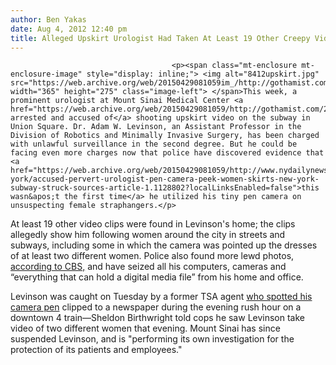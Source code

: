 ```yaml
---
author: Ben Yakas
date: Aug 4, 2012 12:40 pm
title: Alleged Upskirt Urologist Had Taken At Least 19 Other Creepy Videos
---
```


	
										<p><span class="mt-enclosure mt-enclosure-image" style="display: inline;"> <img alt="8412upskirt.jpg" src="https://web.archive.org/web/20150429081059im_/http://gothamist.com/attachments/byakas/8412upskirt.jpg" width="365" height="275" class="image-left"> </span>This week, a prominent urologist at Mount Sinai Medical Center <a href="https://web.archive.org/web/20150429081059/http://gothamist.com/2012/08/02/prominent_urologist_allegedly_caugh.php">was arrested and accused of</a> shooting upskirt video on the subway in Union Square. Dr. Adam W. Levinson, an Assistant Professor in the Division of Robotics and Minimally Invasive Surgery, has been charged with unlawful surveillance in the second degree. But he could be facing even more charges now that police have discovered evidence that <a href="https://web.archive.org/web/20150429081059/http://www.nydailynews.com/new-york/accused-pervert-urologist-pen-camera-peek-women-skirts-new-york-subway-struck-sources-article-1.1128802?localLinksEnabled=false">this wasn&apos;t the first time</a> he utilized his tiny pen camera on unsuspecting female straphangers.</p>

<p>At least 19 other video clips were found in Levinson&apos;s home; the clips allegedly show him following women around the city in streets and subways, including some in which the camera was pointed up the dresses of at least two different women. Police also found more lewd photos, <a href="https://web.archive.org/web/20150429081059/http://newyork.cbslocal.com/2012/08/03/more-evidence-found-at-home-of-urologist-accused-of-secretly-peeping-up-womans-skirts/">according to CBS,</a> and have seized all his computers, cameras and &#x201C;everything that can hold a digital media file&#x201D; from his home and office.</p>

<p>Levinson was caught on Tuesday by a former TSA agent <a href="https://web.archive.org/web/20150429081059/http://gothamist.com/2012/08/03/former_tsa_agent_caught_alleged_ups.php">who spotted his camera pen</a> clipped to a newspaper during the evening rush hour on a downtown 4 train&#x2014;Sheldon Birthwright told cops he saw Levinson take video of two different women that evening. Mount Sinai has since suspended Levinson, and is &quot;performing its own investigation for the protection of its patients and employees.&quot;</p>					
										
									
				